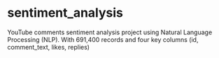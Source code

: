 # sentiment_analysis
 YouTube comments sentiment analysis project using Natural Language Processing (NLP). With 691,400 records and four key columns (id, comment_text, likes, replies)
